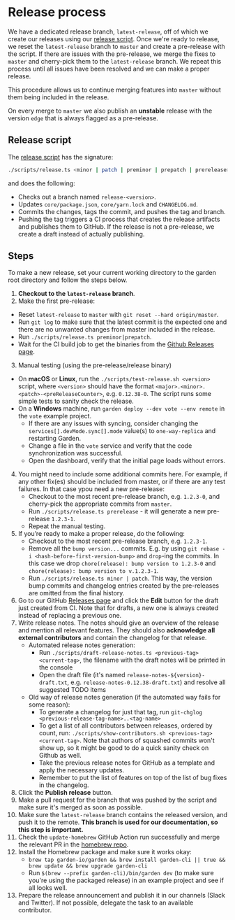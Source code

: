 # Release process

We have a dedicated release branch, `latest-release`, off of which we create our releases using our [release script](https://github.com/garden-io/garden/blob/master/scripts/release.ts). Once we're ready to release, we reset the `latest-release` branch to `master` and create a pre-release with the script. If there are issues with the pre-release, we merge the fixes to `master` and cherry-pick them to the `latest-release` branch. We repeat this process until all issues have been resolved and we can make a proper release.

This procedure allows us to continue merging features into `master` without them being included in the release.

On every merge to `master` we also publish an **unstable** release with the version `edge` that is always flagged as a pre-release.

## Release script

The [release script](https://github.com/garden-io/garden/blob/master/scripts/release.ts) has the signature:
```sh
./scripts/release.ts <minor | patch | preminor | prepatch | prerelease> [--force] [--dry-run]
```
and does the following:

* Checks out a branch named `release-<version>`.
* Updates `core/package.json`, `core/yarn.lock` and `CHANGELOG.md`.
* Commits the changes, tags the commit, and pushes the tag and branch.
* Pushing the tag triggers a CI process that creates the release artifacts and publishes them to GitHub. If the release is not a pre-release, we create a draft instead of actually publishing.

## Steps

To make a new release, set your current working directory to the garden root directory and follow the steps below.

1. **Checkout to the `latest-release` branch**.
2. Make the first pre-release:
  * Reset `latest-release` to `master` with `git reset --hard origin/master`.
  * Run `git log` to make sure that the latest commit is the expected one and there are no unwanted changes from master included in the release.
  * Run `./scripts/release.ts preminor|prepatch`.
  * Wait for the CI build job to get the binaries from the [Github Releases page](https://github.com/garden-io/garden/releases).
3. Manual testing (using the pre-release/release binary)
  * On **macOS** or **Linux**, run the `./scripts/test-release.sh <version>` script, where `<version>` should have the format `<major>.<minor>.<patch>-<preReleaseCounter>`, e.g. `0.12.38-0`. The script runs some simple tests to sanity check the release.
  * On a **Windows** machine, run `garden deploy --dev vote --env remote` in the `vote` example project.
    * If there are any issues with syncing, consider changing the `services[].devMode.sync[].mode` value(s) to `one-way-replica` and restarting Garden.
    * Change a file in the `vote` service and verify that the code synchronization was successful.
    * Open the dashboard, verify that the initial page loads without errors.
4. You might need to include some additional commits here. For example, if any other fix(es) should be included from master, or if there are any test failures. In that case ypou need a new pre-release:
    * Checkout to the most recent pre-release branch, e.g. `1.2.3-0`, and cherry-pick the appropriate commits from `master`.
    * Run `./scripts/release.ts prerelease` - it will generate a new pre-release `1.2.3-1`.
    * Repeat the manual testing.
5. If you’re ready to make a proper release, do the following:
    * Checkout to the most recent pre-release branch, e.g. `1.2.3-1`.
    * Remove all the `bump version...` commits. E.g. by using `git rebase -i <hash-before-first-version-bump>` and `drop`-ing the commits. In this case we drop `chore(release): bump version to 1.2.3-0` and `chore(release): bump version to v.1.2.3-1`.
    * Run `./scripts/release.ts minor | patch`. This way, the version bump commits and changelog entries created by the pre-releases are omitted from the final history.
7. Go to our GitHub [Releases page](https://github.com/garden-io/garden/releases) and click the **Edit** button for the draft just created from CI. Note that for drafts, a new one is always created instead of replacing a previous one.
8. Write release notes. The notes should give an overview of the release and mention all relevant features. They should also **acknowledge all external contributors** and contain the changelog for that release.
    * Automated release notes generation:
      * Run `./scripts/draft-release-notes.ts <previous-tag> <current-tag>`, the filename with the draft notes will be printed in the console
      * Open the draft file (it's named `release-notes-${version}-draft.txt`, e.g. `release-notes-0.12.38-draft.txt`) and resolve all suggested TODO items
    * Old way of release notes generation (if the automated way fails for some reason):
      * To generate a changelog for just that tag, run `git-chglog <previous-release-tag-name>..<tag-name>`
      * To get a list of all contributors between releases, ordered by count, run: `./scripts/show-contributors.sh <previous-tag> <current-tag>`. Note that authors of squashed commits won't show up, so it might be good to do a quick sanity check on Github as well.
      * Take the previous release notes for GitHub as a template and apply the necessary updates.
      * Remember to put the list of features on top of the list of bug fixes in the changelog.
9. Click the **Publish release** button.
10. Make a pull request for the branch that was pushed by the script and make sure it's merged as soon as possible.
11. Make sure the `latest-release` branch contains the released version, and push it to the remote. **This branch is used for our documentation, so this step is important.**
12. Check the `update-homebrew` GitHub Action run successfully and merge the relevant PR in the [homebrew repo](https://github.com/garden-io/homebrew-garden/pulls).
13. Install the Homebrew package and make sure it works okay:
    * `brew tap garden-io/garden && brew install garden-cli || true && brew update && brew upgrade garden-cli`
    * Run `$(brew --prefix garden-cli)/bin/garden dev` (to make sure you're using the packaged release) in an example project and see if all looks well.
14. Prepare the release announcement and publish it in our channels (Slack and Twitter). If not possible, delegate the task to an available contributor.
